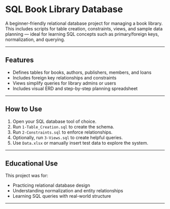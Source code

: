 # SQL Book Library Database

A beginner-friendly relational database project for managing a book library. This includes scripts for table creation, constraints, views, and sample data planning — ideal for learning SQL concepts such as primary/foreign keys, normalization, and querying.

---

##  Features

- Defines tables for books, authors, publishers, members, and loans
- Includes foreign key relationships and constraints
- Views simplify queries for library admins or users
- Includes visual ERD and step-by-step planning spreadsheet

---

##  How to Use

1. Open your SQL database tool of choice.
2. Run `1-Table_Creation.sql` to create the schema.
3. Run `2-Constraints.sql` to enforce relationships.
4. Optionally, run `3-Views.sql` to create helpful queries.
5. Use `Data.xlsx` or manually insert test data to explore the system.

---

##  Educational Use

This project was for:
- Practicing relational database design
- Understanding normalization and entity relationships
- Learning SQL queries with real-world structure

---







